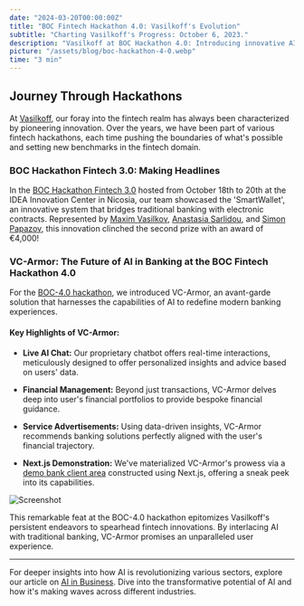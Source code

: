```yaml
---
date: "2024-03-20T00:00:00Z"
title: "BOC Fintech Hackathon 4.0: Vasilkoff's Evolution"
subtitle: "Charting Vasilkoff's Progress: October 6, 2023."
description: "Vasilkoff at BOC Hackathon 4.0: Introducing innovative AI-driven live chat solutions for modern banking."
picture: "/assets/blog/boc-hackathon-4-0.webp"
time: "3 min"
---
```

## Journey Through Hackathons

At [Vasilkoff](https://vasilkoff.com/), our foray into the fintech realm has always been characterized by pioneering innovation. Over the years, we have been part of various fintech hackathons, each time pushing the boundaries of what's possible and setting new benchmarks in the fintech domain.

### BOC Hackathon Fintech 3.0: Making Headlines

In the [BOC Hackathon Fintech 3.0](https://vasilkoff.com/blog/boc-hackathon-fintech-3-0) hosted from October 18th to 20th at the IDEA Innovation Center in Nicosia, our team showcased the 'SmartWallet', an innovative system that bridges traditional banking with electronic contracts. Represented by [Maxim Vasilkov](/team/maxim-vasilkov), [Anastasia Sarlidou](/team/anastasia-sarlidou), and [Simon Papazov](/team/simon-papazov), this innovation clinched the second prize with an award of €4,000!

### VC-Armor: The Future of AI in Banking at the BOC Fintech Hackathon 4.0

For the [BOC-4.0 hackathon](https://bochackathon.com/en/), we introduced VC-Armor, an avant-garde solution that harnesses the capabilities of AI to redefine modern banking experiences.

#### **Key Highlights of VC-Armor:**

- **Live AI Chat:** Our proprietary chatbot offers real-time interactions, meticulously designed to offer personalized insights and advice based on users' data.
  
- **Financial Management:** Beyond just transactions, VC-Armor delves deep into user's financial portfolios to provide bespoke financial guidance.

- **Service Advertisements:** Using data-driven insights, VC-Armor recommends banking solutions perfectly aligned with the user's financial trajectory.

- **Next.js Demonstration:** We've materialized VC-Armor's prowess via a [demo bank client area](https://github.com/vasilkoff/vc-armor-demo) constructed using Next.js, offering a sneak peek into its capabilities.

![Screenshot](/assets/blog/Screenshot-vc-armo-chat.webp)

This remarkable feat at the BOC-4.0 hackathon epitomizes Vasilkoff's persistent endeavors to spearhead fintech innovations. By interlacing AI with traditional banking, VC-Armor promises an unparalleled user experience.

---

For deeper insights into how AI is revolutionizing various sectors, explore our article on [AI in Business](https://vasilkoff.com/blog/ai-in-business). Dive into the transformative potential of AI and how it's making waves across different industries.
